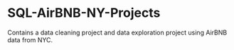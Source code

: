 # SQL-AirBNB-NY-Projects
Contains a data cleaning project and data exploration project using AirBNB data from NYC.
